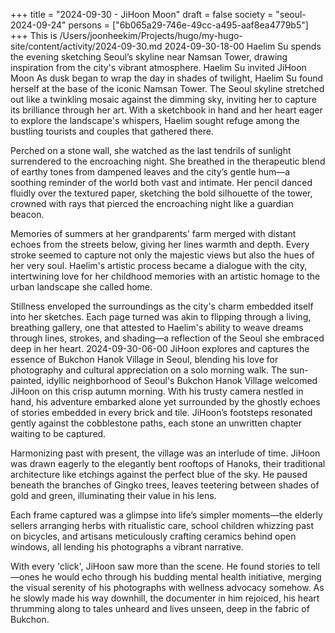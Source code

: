 +++
title = "2024-09-30 - JiHoon Moon"
draft = false
society = "seoul-2024-09-24"
persons = ["6b065a29-746e-49cc-a495-aaf8ea4779b5"]
+++
This is /Users/joonheekim/Projects/hugo/my-hugo-site/content/activity/2024-09-30.md
2024-09-30-18-00
Haelim Su spends the evening sketching Seoul’s skyline near Namsan Tower, drawing inspiration from the city's vibrant atmosphere.
Haelim Su invited JiHoon Moon
As dusk began to wrap the day in shades of twilight, Haelim Su found herself at the base of the iconic Namsan Tower. The Seoul skyline stretched out like a twinkling mosaic against the dimming sky, inviting her to capture its brilliance through her art. With a sketchbook in hand and her heart eager to explore the landscape's whispers, Haelim sought refuge among the bustling tourists and couples that gathered there.

Perched on a stone wall, she watched as the last tendrils of sunlight surrendered to the encroaching night. She breathed in the therapeutic blend of earthy tones from dampened leaves and the city’s gentle hum—a soothing reminder of the world both vast and intimate. Her pencil danced fluidly over the textured paper, sketching the bold silhouette of the tower, crowned with rays that pierced the encroaching night like a guardian beacon.

Memories of summers at her grandparents' farm merged with distant echoes from the streets below, giving her lines warmth and depth. Every stroke seemed to capture not only the majestic views but also the hues of her very soul. Haelim's artistic process became a dialogue with the city, intertwining love for her childhood memories with an artistic homage to the urban landscape she called home.

Stillness enveloped the surroundings as the city's charm embedded itself into her sketches. Each page turned was akin to flipping through a living, breathing gallery, one that attested to Haelim's ability to weave dreams through lines, strokes, and shading—a reflection of the Seoul she embraced deep in her heart.
2024-09-30-06-00
JiHoon explores and captures the essence of Bukchon Hanok Village in Seoul, blending his love for photography and cultural appreciation on a solo morning walk.
The sun-painted, idyllic neighborhood of Seoul's Bukchon Hanok Village welcomed JiHoon on this crisp autumn morning. With his trusty camera nestled in hand, his adventure embarked alone yet surrounded by the ghostly echoes of stories embedded in every brick and tile. JiHoon’s footsteps resonated gently against the cobblestone paths, each stone an unwritten chapter waiting to be captured.

Harmonizing past with present, the village was an interlude of time. JiHoon was drawn eagerly to the elegantly bent rooftops of Hanoks, their traditional architecture like etchings against the perfect blue of the sky. He paused beneath the branches of Gingko trees, leaves teetering between shades of gold and green, illuminating their value in his lens. 

Each frame captured was a glimpse into life’s simpler moments—the elderly sellers arranging herbs with ritualistic care, school children whizzing past on bicycles, and artisans meticulously crafting ceramics behind open windows, all lending his photographs a vibrant narrative.

With every 'click', JiHoon saw more than the scene. He found stories to tell—ones he would echo through his budding mental health initiative, merging the visual serenity of his photographs with wellness advocacy somehow. As he slowly made his way downhill, the documenter in him rejoiced, his heart thrumming along to tales unheard and lives unseen, deep in the fabric of Bukchon.

